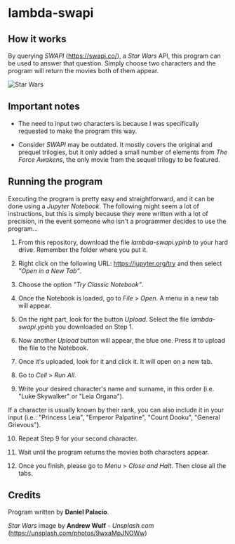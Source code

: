 # lambda-swapi

How it works
------------
By querying *SWAPI* (https://swapi.co/), a *Star Wars* API, this program can be used to answer that question. Simply choose two characters and the program will return the movies both of them appear.

![Star Wars](https://images.unsplash.com/photo-1499334650700-42e4f7ffc63d?ixlib=rb-1.2.1&ixid=eyJhcHBfaWQiOjEyMDd9&auto=format&fit=crop&w=500&q=60)

Important notes
---------------
- The need to input two characters is because I was specifically requested to make the program this way.

- Consider *SWAPI* may be outdated. It mostly covers the original and prequel trilogies, but it only added a small number of elements from *The Force Awakens*, the only movie from the sequel trilogy to be featured.

Running the program
-------------------
Executing the program is pretty easy and straightforward, and it can be done using a *Jupyter Notebook*. The following might seem a lot of instructions, but this is simply because they were written with a lot of precision, in the event someone who isn't a programmer decides to use the program...

01) From this repository, download the file *lambda-swapi.ypinb* to your hard drive. Remember the folder where you put it.

02) Right click on the following URL: https://jupyter.org/try and then select *"Open in a New Tab"*. 

03) Choose the option *"Try Classic Notebook"*.

04) Once the Notebook is loaded, go to *File* > *Open*. A menu in a new tab will appear.

05) On the right part, look for the button *Upload*. Select the file *lambda-swapi.ypinb* you downloaded on Step 1.

06) Now another *Upload* button will appear, the blue one. Press it to upload the file to the Notebook.

07) Once it's uploaded, look for it and click it. It will open on a new tab.

08) Go to *Cell* > *Run All*. 

09) Write your desired character's name and surname, in this order (i.e. "Luke Skywalker" or "Leia Organa"). 

If a character is usually known by their rank, you can also include it in your input (i.e.: "Princess Leia", "Emperor Palpatine", "Count Dooku", "General Grievous").

10) Repeat Step 9 for your second character.

11) Wait until the program returns the movies both characters appear.

12) Once you finish, please go to *Menu* > *Close and Halt*. Then close all the tabs.

Credits
-------
Program written by **Daniel Palacio**.

*Star Wars* image by **Andrew Wulf** - *Unsplash.com* (https://unsplash.com/photos/9wxaMpJNOWw)

